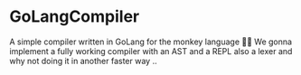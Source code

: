 # GoLangCompiler

A simple compiler written in GoLang for the monkey language 🚀🤖
We gonna implement a fully working compiler with an AST and a REPL also a lexer
and why not doing it in another faster way ..
